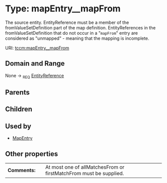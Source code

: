 
# Type: mapEntry__mapFrom


The source entity.  EntityReference must be a member of the fromValueSetDefinition part of the map definition.
EntityReferences in the fromValueSetDefinition that do not occur in a "`mapFrom`" entry are considered as
"unmapped" - meaning that the mapping is incomplete.

URI: [tccm:mapEntry__mapFrom](https://hotecosystem.org/tccm/mapEntry__mapFrom)


## Domain and Range

None ->  <sub>REQ</sub> [EntityReference](EntityReference.md)

## Parents


## Children


## Used by

 * [MapEntry](MapEntry.md)

## Other properties

|  |  |  |
| --- | --- | --- |
| **Comments:** | | At most one of allMatchesFrom or firstMatchFrom must be supplied. |

